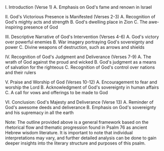 I. Introduction (Verse 1)
    A. Emphasis on God's fame and renown in Israel

II. God's Victorious Presence is Manifested (Verses 2-3)
    A. Recognition of God's mighty acts and strength
    B. God's dwelling place in Zion
    C. The awe-inspiring presence of God

III. Descriptive Narrative of God's Intervention (Verses 4-6)
    A. God's victory over powerful enemies
    B. War imagery portraying God's sovereignty and power
    C. Divine weapons of destruction, such as arrows and shields

IV. Recognition of God's Judgment and Deliverance (Verses 7-9)
    A. The wrath of God against the proud and wicked
    B. God's judgment as a means of salvation for the righteous
    C. Recognition of God's control over nations and their rulers

V. Praise and Worship of God (Verses 10-12)
    A. Encouragement to fear and worship the Lord
    B. Acknowledgment of God's sovereignty in human affairs
    C. A call for vows and offerings to be made to God

VI. Conclusion: God's Majesty and Deliverance (Verse 13)
    A. Reminder of God's awesome deeds and deliverance
    B. Emphasis on God's sovereignty and his supremacy in all the earth

Note: The outline provided above is a general framework based on the rhetorical flow and thematic progression found in Psalm 76 as ancient Hebrew wisdom literature. It is important to note that individual interpretations may vary, and further detailed analysis can be done to gain deeper insights into the literary structure and purposes of this psalm.